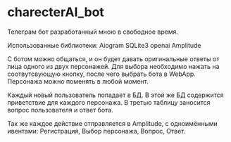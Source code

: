 # charecterAI_bot
Телеграм бот разработанный мною в свободное время.

Использованные библиотеки:
Aiogram
SQLite3
openai
Amplitude

С ботом можно общаться, и он будет давать оригинальные ответы от лица одного из двух персонажей. Для выбора необходимо нажать на соотвутсвующую кнопку, после чего выбрать бота в WebApp. Персонажа можно поменять в любой момент.

Каждый новый пользователь попадает в БД. В этой же БД содержится приветствие для каждого персонажа. В третью таблицу заносится вопрос пользователя и ответ бота.

Так же каждое действие отправляется в Amplitude, с одноимёнными ивентами: Регистрация, Выбор персонажа, Вопрос, Ответ.
